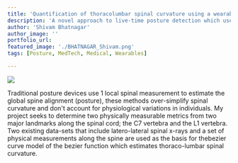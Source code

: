 ```yaml
---
title: 'Quantification of thoracolumbar spinal curvature using a wearable device'
description: 'A novel approach to live-time posture detection which uses a bezier curve model to estimate thoracolumbar spinal curvature based on two physically measurable metrics.'
author: 'Shivam Bhatnagar'
author_image: ''
portfolio_url:
featured_image: './BHATNAGAR_Shivam.png'
tags: [Posture, MedTech, Medical, Wearables]

---
```


![](./BHATNAGAR_Shivam.png)

Traditional posture devices use 1 local spinal measurement to estimate the global spine alignment (posture), these methods over-simplify spinal curvature and don't account for physiological variations in individuals. My project seeks to determine two physically measurable metrics from two major landmarks along the spinal cord; the C7 vertebra and the L1 vertebra. Two existing data-sets that include latero-lateral spinal x-rays and a set of physical measurements along the spine are used as the basis for thebezier curve model of the bezier function which estimates thoraco-lumbar spinal curvature. 
